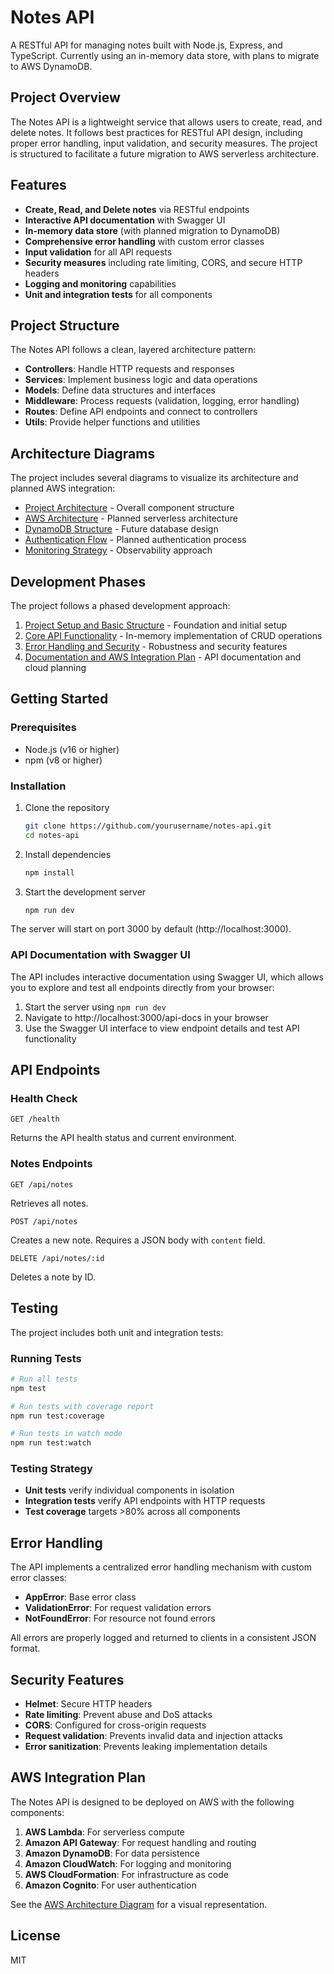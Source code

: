 # Notes API

A RESTful API for managing notes built with Node.js, Express, and TypeScript. Currently using an in-memory data store, with plans to migrate to AWS DynamoDB.

## Project Overview

The Notes API is a lightweight service that allows users to create, read, and delete notes. It follows best practices for RESTful API design, including proper error handling, input validation, and security measures. The project is structured to facilitate a future migration to AWS serverless architecture.

## Features

- **Create, Read, and Delete notes** via RESTful endpoints
- **Interactive API documentation** with Swagger UI
- **In-memory data store** (with planned migration to DynamoDB)
- **Comprehensive error handling** with custom error classes
- **Input validation** for all API requests
- **Security measures** including rate limiting, CORS, and secure HTTP headers
- **Logging and monitoring** capabilities
- **Unit and integration tests** for all components

## Project Structure

The Notes API follows a clean, layered architecture pattern:

- **Controllers**: Handle HTTP requests and responses
- **Services**: Implement business logic and data operations
- **Models**: Define data structures and interfaces
- **Middleware**: Process requests (validation, logging, error handling)
- **Routes**: Define API endpoints and connect to controllers
- **Utils**: Provide helper functions and utilities

## Architecture Diagrams

The project includes several diagrams to visualize its architecture and planned AWS integration:

- [Project Architecture](docs/diagrams/project-architecture.mmd) - Overall component structure
- [AWS Architecture](docs/diagrams/aws-architecture.mmd) - Planned serverless architecture
- [DynamoDB Structure](docs/diagrams/dynamodb-structure.mmd) - Future database design
- [Authentication Flow](docs/diagrams/authentication-flow.mmd) - Planned authentication process
- [Monitoring Strategy](docs/diagrams/monitoring-strategy.mmd) - Observability approach

## Development Phases

The project follows a phased development approach:

1. [Project Setup and Basic Structure](docs/phases/phase1.md) - Foundation and initial setup
2. [Core API Functionality](docs/phases/phase2.md) - In-memory implementation of CRUD operations
3. [Error Handling and Security](docs/phases/phase3.md) - Robustness and security features
4. [Documentation and AWS Integration Plan](docs/phases/index.md) - API documentation and cloud planning

## Getting Started

### Prerequisites

- Node.js (v16 or higher)
- npm (v8 or higher)

### Installation

1. Clone the repository

   ```bash
   git clone https://github.com/yourusername/notes-api.git
   cd notes-api
   ```

2. Install dependencies

   ```bash
   npm install
   ```

3. Start the development server
   ```bash
   npm run dev
   ```

The server will start on port 3000 by default (http://localhost:3000).

### API Documentation with Swagger UI

The API includes interactive documentation using Swagger UI, which allows you to explore and test all endpoints directly from your browser:

1. Start the server using `npm run dev`
2. Navigate to http://localhost:3000/api-docs in your browser
3. Use the Swagger UI interface to view endpoint details and test API functionality

## API Endpoints

### Health Check

```
GET /health
```

Returns the API health status and current environment.

### Notes Endpoints

```
GET /api/notes
```

Retrieves all notes.

```
POST /api/notes
```

Creates a new note. Requires a JSON body with `content` field.

```
DELETE /api/notes/:id
```

Deletes a note by ID.

## Testing

The project includes both unit and integration tests:

### Running Tests

```bash
# Run all tests
npm test

# Run tests with coverage report
npm run test:coverage

# Run tests in watch mode
npm run test:watch
```

### Testing Strategy

- **Unit tests** verify individual components in isolation
- **Integration tests** verify API endpoints with HTTP requests
- **Test coverage** targets >80% across all components

## Error Handling

The API implements a centralized error handling mechanism with custom error classes:

- **AppError**: Base error class
- **ValidationError**: For request validation errors
- **NotFoundError**: For resource not found errors

All errors are properly logged and returned to clients in a consistent JSON format.

## Security Features

- **Helmet**: Secure HTTP headers
- **Rate limiting**: Prevent abuse and DoS attacks
- **CORS**: Configured for cross-origin requests
- **Request validation**: Prevents invalid data and injection attacks
- **Error sanitization**: Prevents leaking implementation details

## AWS Integration Plan

The Notes API is designed to be deployed on AWS with the following components:

1. **AWS Lambda**: For serverless compute
2. **Amazon API Gateway**: For request handling and routing
3. **Amazon DynamoDB**: For data persistence
4. **Amazon CloudWatch**: For logging and monitoring
5. **AWS CloudFormation**: For infrastructure as code
6. **Amazon Cognito**: For user authentication

See the [AWS Architecture Diagram](docs/diagrams/aws-architecture.mmd) for a visual representation.

## License

MIT
